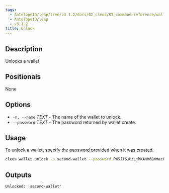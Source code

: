 ```yaml
---
tags:
  - AntelopeIO/leap/tree/v3.1.2/docs/02_cleos/03_command-reference/wallet/unlock.md
  - AntelopeIO/leap
  - v3.1.2
title: Unlock
---
```

## Description
Unlocks a wallet

## Positionals
None
## Options
- `-n, --name` _TEXT_ - The name of the wallet to unlock.
- `--password` _TEXT_ - The password returned by wallet create.
## Usage
To unlock a wallet, specify the password provided when it was created.

```sh
cleos wallet unlock -n second-wallet --password PW5Ji6JUrLjhKAVn68nmacLxwhvtqUAV18J7iycZppsPKeoGGgBEw
```

## Outputs


```console
Unlocked: 'second-wallet'
```
